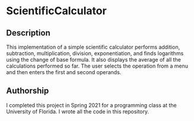# ScientificCalculator

## Description

This implementation of a simple scientific calculator performs addition, subtraction, multiplication, division, exponentiation, and finds logarithms using the change of base formula. It also displays the average of all the calculations performed so far. The user selects the operation from a menu and then enters the first and second operands.

## Authorship

I completed this project in Spring 2021 for a programming class at the University of Florida. I wrote all the code in this repository.
